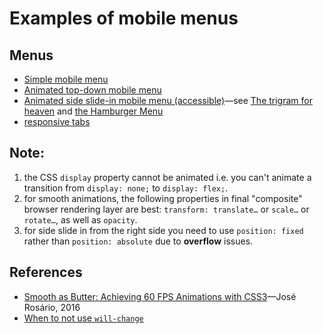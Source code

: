 # Examples of mobile menus

## Menus

- [Simple mobile menu](https://front-end-materials.github.io/menus/js-mobile-menu/)
- [Animated top-down mobile menu](https://front-end-materials.github.io/menus/js-mobile-menu-anim/)
- [Animated side slide-in mobile menu (accessible)](https://front-end-materials.github.io/menus/js-mobile-menu-anim-side/)—see [The trigram for heaven](https://www.htmhell.dev/11-the-trigram-for-heaven/) and [the Hamburger Menu](https://justmarkup.com/articles/2019-12-04-hamburger-menu/)
- [responsive tabs](https://front-end-materials.github.io/menus/js-tabs/)

## Note:

1. the CSS `display` property cannot be animated i.e. you can't animate a transition from `display: none;` to `display: flex;`.
2. for smooth animations, the following properties in final "composite" browser rendering layer are best: `transform: translate…` or `scale…` or `rotate…`, as well as `opacity`.
3. for side slide in from the right side you need to use `position: fixed` rather than `position: absolute` due to **overflow** issues.

## References

- [Smooth as Butter: Achieving 60 FPS Animations with CSS3](https://medium.com/outsystems-experts/how-to-achieve-60-fps-animations-with-css3-db7b98610108)—José Rosário, 2016
- [When to not use `will-change`](https://developer.mozilla.org/en-US/docs/Web/CSS/will-change)
